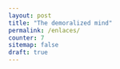 ```yaml
---
layout: post
title: "The demoralized mind"
permalink: /enlaces/
counter: 7
sitemap: false
draft: true
---
```

